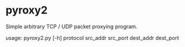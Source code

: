 # pyroxy2
Simple arbitrary TCP / UDP packet proxying program.

usage: pyroxy2.py [-h] protocol src_addr src_port dest_addr dest_port
